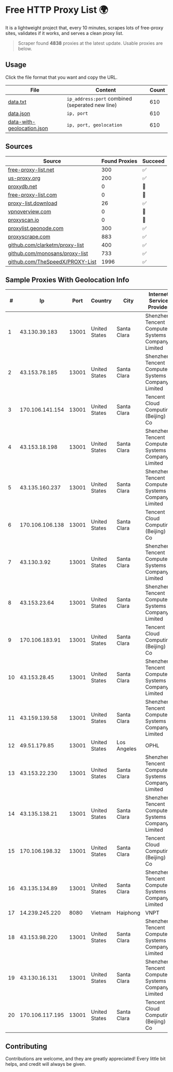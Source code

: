 
# Free HTTP Proxy List 🌍

It is a lightweight project that, every 10 minutes, scrapes lots of free-proxy sites, validates if it works, and serves a clean proxy list.


> Scraper found **4838** proxies at the latest update. Usable proxies are below.

## Usage

Click the file format that you want and copy the URL.


|File|Content|Count|
|----|-------|-----|
|[data.txt](https://raw.githubusercontent.com/themiralay/Proxy-List-World/master/data.txt)|`ip_address:port` combined (seperated new line)|610|
|[data.json](https://raw.githubusercontent.com/themiralay/Proxy-List-World/master/data.json)|`ip, port`|610|
|[data-with-geolocation.json](https://raw.githubusercontent.com/themiralay/Proxy-List-World/master/data-with-geolocation.json)|`ip, port, geolocation`|610|

## Sources

|Source|Found Proxies|Succeed|
|------|-------------|-------|
|[free-proxy-list.net](https://free-proxy-list.net)|300|✅|
|[us-proxy.org](https://www.us-proxy.org)|200|✅|
|[proxydb.net](http://proxydb.net)|0|🚫|
|[free-proxy-list.com](https://free-proxy-list.com/?page=&port=&type%5B%5D=http&type%5B%5D=https&up_time=0&search=Search)|0|🚫|
|[proxy-list.download](https://www.proxy-list.download/HTTP)|26|✅|
|[vpnoverview.com](https://vpnoverview.com/privacy/anonymous-browsing/free-proxy-servers)|0|🚫|
|[proxyscan.io](https://www.proxyscan.io)|0|🚫|
|[proxylist.geonode.com](https://proxylist.geonode.com/api/proxy-list?limit=300&page=1&sort_by=lastChecked&sort_type=desc&protocols=http,https)|300|✅|
|[proxyscrape.com](https://api.proxyscrape.com/v2/?request=displayproxies&protocol=http&timeout=10000&country=all&ssl=all&anonymity=all)|883|✅|
|[github.com/clarketm/proxy-list](https://raw.githubusercontent.com/clarketm/proxy-list/master/proxy-list-raw.txt)|400|✅|
|[github.com/monosans/proxy-list](https://raw.githubusercontent.com/monosans/proxy-list/main/proxies/http.txt)|733|✅|
|[github.com/TheSpeedX/PROXY-List](https://raw.githubusercontent.com/TheSpeedX/PROXY-List/master/http.txt)|1996|✅|


## Sample Proxies With Geolocation Info

|#|Ip|Port|Country|City|Internet Service Provider|
|-|--|----|-------|----|-------------------------|
|1|43.130.39.183|13001|United States|Santa Clara|Shenzhen Tencent Computer Systems Company Limited|
|2|43.153.78.185|13001|United States|Santa Clara|Shenzhen Tencent Computer Systems Company Limited|
|3|170.106.141.154|13001|United States|Santa Clara|Tencent Cloud Computing (Beijing) Co|
|4|43.153.18.198|13001|United States|Santa Clara|Shenzhen Tencent Computer Systems Company Limited|
|5|43.135.160.237|13001|United States|Santa Clara|Shenzhen Tencent Computer Systems Company Limited|
|6|170.106.106.138|13001|United States|Santa Clara|Tencent Cloud Computing (Beijing) Co|
|7|43.130.3.92|13001|United States|Santa Clara|Shenzhen Tencent Computer Systems Company Limited|
|8|43.153.23.64|13001|United States|Santa Clara|Shenzhen Tencent Computer Systems Company Limited|
|9|170.106.183.91|13001|United States|Santa Clara|Tencent Cloud Computing (Beijing) Co|
|10|43.153.28.45|13001|United States|Santa Clara|Shenzhen Tencent Computer Systems Company Limited|
|11|43.159.139.58|13001|United States|Santa Clara|Shenzhen Tencent Computer Systems Company Limited|
|12|49.51.179.85|13001|United States|Los Angeles|OPHL|
|13|43.153.22.230|13001|United States|Santa Clara|Shenzhen Tencent Computer Systems Company Limited|
|14|43.135.138.21|13001|United States|Santa Clara|Shenzhen Tencent Computer Systems Company Limited|
|15|170.106.198.32|13001|United States|Santa Clara|Tencent Cloud Computing (Beijing) Co|
|16|43.135.134.89|13001|United States|Santa Clara|Shenzhen Tencent Computer Systems Company Limited|
|17|14.239.245.220|8080|Vietnam|Haiphong|VNPT|
|18|43.153.98.220|13001|United States|Santa Clara|Shenzhen Tencent Computer Systems Company Limited|
|19|43.130.16.131|13001|United States|Santa Clara|Shenzhen Tencent Computer Systems Company Limited|
|20|170.106.117.195|13001|United States|Santa Clara|Tencent Cloud Computing (Beijing) Co|



## Contributing

Contributions are welcome, and they are greatly appreciated! Every
little bit helps, and credit will always be given.

